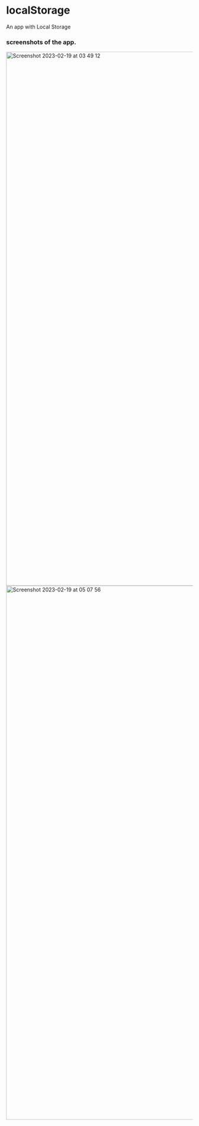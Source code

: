 # localStorage

An app with Local Storage

### screenshots of the app.

<img width="1440" alt="Screenshot 2023-02-19 at 03 49 12" src="https://user-images.githubusercontent.com/73651340/219959533-97a7cd33-ecf4-4cb2-8c50-c34e600c7c48.png">
<img width="1440" alt="Screenshot 2023-02-19 at 05 07 56" src="https://user-images.githubusercontent.com/73651340/219963531-a65b2213-c1af-4571-84b6-00aaa36dd4b9.png">
